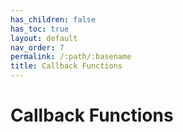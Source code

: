 ```yaml
---
has_children: false
has_toc: true
layout: default
nav_order: 7
permalink: /:path/:basename
title: Callback Functions
---
```


# Callback Functions

